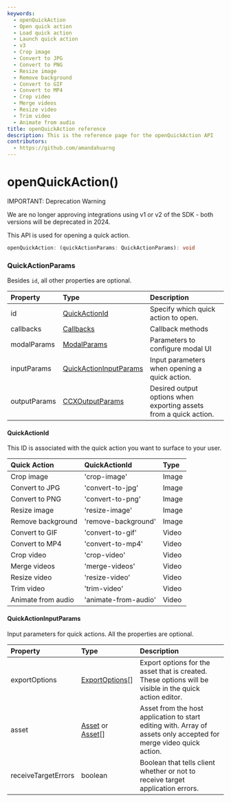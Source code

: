 ```yaml
---
keywords:
  - openQuickAction
  - Open quick action
  - Load quick action
  - Launch quick action
  - v3
  - Crop image
  - Convert to JPG
  - Convert to PNG
  - Resize image
  - Remove background
  - Convert to GIF
  - Convert to MP4
  - Crop video 
  - Merge videos
  - Resize video
  - Trim video
  - Animate from audio
title: openQuickAction reference
description: This is the reference page for the openQuickAction API
contributors:
  - https://github.com/amandahuarng
--- 
```


# openQuickAction()

<InlineAlert variant="error" slots="header, text" />

IMPORTANT: Deprecation Warning

We are no longer approving integrations using v1 or v2 of the SDK - both versions will be deprecated in 2024.

This API is used for opening a quick action.

```ts
openQuickAction: (quickActionParams: QuickActionParams): void
```

### QuickActionParams

Besides `id`, all other properties are optional.

| Property | Type| Description
| :-- | :-- | :--
| id | [QuickActionId](#quickactionid) | Specify which quick action to open.
| callbacks | [Callbacks](../../types/index.md#callbacks) | Callback methods
| modalParams | [ModalParams](../../types/index.md#modalparams) | Parameters to configure modal UI
| inputParams | [QuickActionInputParams](#quickactioninputparams) | Input parameters when opening a quick action.
| outputParams | [CCXOutputParams](../../types/index.md#ccxoutputparams) | Desired output options when exporting assets from a quick action.

#### QuickActionId

This ID is associated with the quick action you want to surface to your user.

| Quick Action | QuickActionId | Type
| :-- | :-- | :--
| Crop image | 'crop-image' | Image
| Convert to JPG | 'convert-to-jpg' | Image
| Convert to PNG | 'convert-to-png' | Image
| Resize image | 'resize-image' | Image
| Remove background | 'remove-background' | Image
| Convert to GIF | 'convert-to-gif' | Video
| Convert to MP4 | 'convert-to-mp4' | Video
| Crop video | 'crop-video' | Video
| Merge videos | 'merge-videos' | Video
| Resize video | 'resize-video' | Video
| Trim video | 'trim-video' | Video
| Animate from audio | 'animate-from-audio' | Video

#### QuickActionInputParams

Input parameters for quick actions. All the properties are optional.

| Property | Type | Description
| :-- | :-- | :--
| exportOptions | [ExportOptions](../../types/index.md#exportoptions)[] | Export options for the asset that is created. These options will be visible in the quick action editor.
| asset | [Asset](#asset) or [Asset](../../types/index.md#asset)[] | Asset from the host application to start editing with. Array of assets only accepted for merge video quick action.
| receiveTargetErrors | boolean | Boolean that tells client whether or not to receive target application errors.
